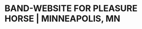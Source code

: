 BAND-WEBSITE FOR PLEASURE HORSE | MINNEAPOLIS, MN
==================================================
<img href="https://cloud.githubusercontent.com/assets/19895930/21809217/54357620-d70c-11e6-8cf1-b44966f3a47d.png">
